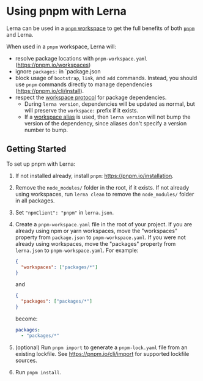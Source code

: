 # Using pnpm with Lerna

Lerna can be used in a [`pnpm` workspace](https://pnpm.io/workspaces) to get the full benefits of both [`pnpm`](https://pnpm.io) and Lerna.

When used in a `pnpm` workspace, Lerna will:

- resolve package locations with `pnpm-workspace.yaml` (https://pnpm.io/workspaces)
- ignore `packages:` in `package.json
- block usage of `bootstrap`, `link`, and `add` commands. Instead, you should use `pnpm` commands directly to manage dependencies (https://pnpm.io/cli/install).
- respect the [workspace protocol](https://pnpm.io/workspaces#workspace-protocol-workspace) for package dependencies.
  - During `lerna version`, dependencies will be updated as normal, but will preserve the `workspace:` prefix if it exists.
  - If a [workspace alias](https://pnpm.io/workspaces#referencing-workspace-packages-through-aliases) is used, then `lerna version` will not bump the version of the dependency, since aliases don't specify a version number to bump.

## Getting Started

To set up pnpm with Lerna:

1. If not installed already, install `pnpm`: https://pnpm.io/installation.
2. Remove the `node_modules/` folder in the root, if it exists. If not already using workspaces, run `lerna clean` to remove the `node_modules/` folder in all packages.
3. Set `"npmClient": "pnpm"` in `lerna.json`.
4. Create a `pnpm-workspace.yaml` file in the root of your project.
   If you are already using npm or yarn workspaces, move the "workspaces" property from `package.json` to `pnpm-workspace.yaml`. If you were not already using workspaces, move the "packages" property from `lerna.json` to `pnpm-workspace.yaml`. For example:

   ```json title="package.json"
   {
     "workspaces": ["packages/*"]
   }
   ```

   and

   ```json title="lerna.json"
   {
     "packages": ["packages/*"]
   }
   ```

   become:

   ```yaml title="pnpm-workspace.yaml"
   packages:
     - "packages/*"
   ```

5. (optional) Run `pnpm import` to generate a `pnpm-lock.yaml` file from an existing lockfile. See https://pnpm.io/cli/import for supported lockfile sources.
6. Run `pnpm install`.
